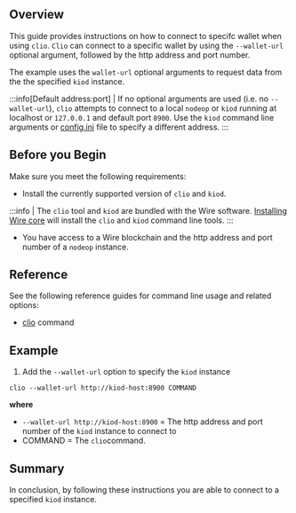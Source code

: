 ## Overview

This guide provides instructions on how to connect to specifc wallet when using `clio`. `Clio` can connect to a specific wallet by using the `--wallet-url` optional argument, followed by the http address and port number.

The example uses the `wallet-url` optional arguments to request data from the the specified `kiod` instance.

:::info[Default address:port]
| If no optional arguments are used (i.e. no `--wallet-url`), `clio` attempts to connect to a local `nodeop` or `kiod` running at localhost or `127.0.0.1` and default port `8900`. Use the `kiod` command line arguments or [config.ini](../../kiod/usage.md#launching-kiod-manually) file to specify a different address.
:::

## Before you Begin

Make sure you meet the following requirements:

* Install the currently supported version of `clio` and `kiod`.
  
:::info
| The `clio` tool and `kiod` are bundled with the Wire software. [Installing Wire core](/docs/getting-started/install-dependencies.md) will install the `clio` and `kiod` command line tools.
:::

* You have access to a Wire blockchain and the http address and port number of a `nodeop` instance.

## Reference

See the following reference guides for command line usage and related options:

* [clio](../../clio/command-reference/index.md) command

## Example

1. Add the `--wallet-url` option to specify the `kiod` instance

```shell
clio --wallet-url http://kiod-host:8900 COMMAND
```

**where**

* `--wallet-url http://kiod-host:8900` = The http address and port number of the `kiod` instance to connect to
* COMMAND = The `clio`command.

## Summary

In conclusion, by following these instructions you are able to connect to a specified `kiod` instance.

